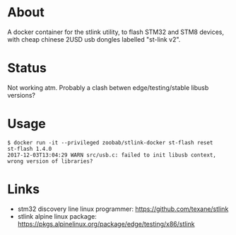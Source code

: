 About
=====

A docker container for the stlink utility, to flash STM32 and STM8 devices,
with cheap chinese 2USD usb dongles labelled "st-link v2".

Status
======

Not working atm. Probably a clash betwen edge/testing/stable libusb versions?

Usage
=====

```
$ docker run -it --privileged zoobab/stlink-docker st-flash reset
st-flash 1.4.0
2017-12-03T13:04:29 WARN src/usb.c: failed to init libusb context, wrong version of libraries?
```

Links
=====

* stm32 discovery line linux programmer: https://github.com/texane/stlink
* stlink alpine linux package: https://pkgs.alpinelinux.org/package/edge/testing/x86/stlink
